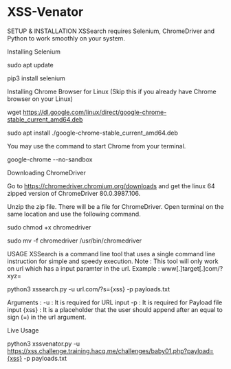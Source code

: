# XSS-Venator


SETUP & INSTALLATION
XSSearch requires Selenium, ChromeDriver and Python to work smoothly on your system.

Installing Selenium

sudo apt update

pip3 install selenium

Installing Chrome Browser for Linux (Skip this if you already have Chrome browser on your Linux)

wget https://dl.google.com/linux/direct/google-chrome-stable_current_amd64.deb

sudo apt install ./google-chrome-stable_current_amd64.deb

You may use the command to start Chrome from your terminal.


google-chrome --no-sandbox


Downloading ChromeDriver

Go to https://chromedriver.chromium.org/downloads and get the linux 64 zipped version of ChromeDriver 80.0.3987.106.

Unzip the zip file. There will be a file for ChromeDriver. Open terminal on the same location and use the following command.

sudo chmod +x chromedriver

sudo mv -f chromedriver /usr/bin/chromedriver


USAGE
XSSearch is a command line tool that uses a single command line instruction for simple and speedy execution.
Note : This tool will only work on url which has a input paramter in the url. Example : www[.]target[.]com/?xyz=

python3 xssearch.py -u url.com/?s={xss} -p payloads.txt

Arguments :
-u : It is required for URL input
-p : It is required for Payload file input
{xss} : It is a placeholder that the user should append after an equal to sign (=) in the url argument.


Live Usage

python3 xssvenator.py -u https://xss.challenge.training.hacq.me/challenges/baby01.php?payload={xss} -p payloads.txt

